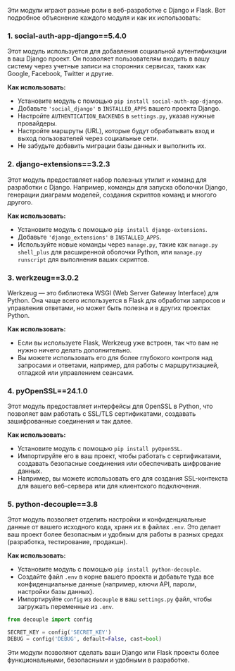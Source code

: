 Эти модули играют разные роли в веб-разработке с Django и Flask. Вот подробное объяснение каждого модуля и как их использовать:

### 1. **social-auth-app-django==5.4.0**
Этот модуль используется для добавления социальной аутентификации в ваш Django проект. Он позволяет пользователям входить в вашу систему через учетные записи на сторонних сервисах, таких как Google, Facebook, Twitter и другие.

**Как использовать:**
- Установите модуль с помощью `pip install social-auth-app-django`.
- Добавьте `'social_django'` в `INSTALLED_APPS` вашего проекта Django.
- Настройте `AUTHENTICATION_BACKENDS` в `settings.py`, указав нужные провайдеры.
- Настройте маршруты (URL), которые будут обрабатывать вход и выход пользователей через социальные сети.
- Не забудьте добавить миграции базы данных и выполнить их.

### 2. **django-extensions==3.2.3**
Этот модуль предоставляет набор полезных утилит и команд для разработки с Django. Например, команды для запуска оболочки Django, генерации диаграмм моделей, создания скриптов команд и многого другого.

**Как использовать:**
- Установите модуль с помощью `pip install django-extensions`.
- Добавьте `'django_extensions'` в `INSTALLED_APPS`.
- Используйте новые команды через `manage.py`, такие как `manage.py shell_plus` для расширенной оболочки Python, или `manage.py runscript` для выполнения ваших скриптов.

### 3. **werkzeug==3.0.2**
Werkzeug — это библиотека WSGI (Web Server Gateway Interface) для Python. Она чаще всего используется в Flask для обработки запросов и управления ответами, но может быть полезна и в других проектах Python.

**Как использовать:**
- Если вы используете Flask, Werkzeug уже встроен, так что вам не нужно ничего делать дополнительно.
- Вы можете использовать его для более глубокого контроля над запросами и ответами, например, для работы с маршрутизацией, отладкой или управлением сеансами.

### 4. **pyOpenSSL==24.1.0**
Этот модуль предоставляет интерфейсы для OpenSSL в Python, что позволяет вам работать с SSL/TLS сертификатами, создавать зашифрованные соединения и так далее.

**Как использовать:**
- Установите модуль с помощью `pip install pyOpenSSL`.
- Импортируйте его в ваш проект, чтобы работать с сертификатами, создавать безопасные соединения или обеспечивать шифрование данных.
- Например, вы можете использовать его для создания SSL-контекста для вашего веб-сервера или для клиентского подключения.

### 5. **python-decouple==3.8**
Этот модуль позволяет отделить настройки и конфиденциальные данные от вашего исходного кода, храня их в файлах `.env`. Это делает ваш проект более безопасным и удобным для работы в разных средах (разработка, тестирование, продакшн).

**Как использовать:**
- Установите модуль с помощью `pip install python-decouple`.
- Создайте файл `.env` в корне вашего проекта и добавьте туда все конфиденциальные данные (например, ключи API, пароли, настройки базы данных).
- Импортируйте `config` из `decouple` в ваш `settings.py` файл, чтобы загружать переменные из `.env`.

```python
from decouple import config

SECRET_KEY = config('SECRET_KEY')
DEBUG = config('DEBUG', default=False, cast=bool)
```

Эти модули позволяют сделать ваши Django или Flask проекты более функциональными, безопасными и удобными в разработке.